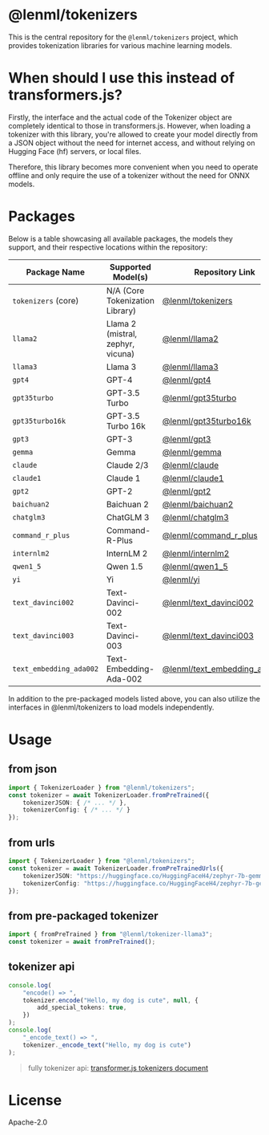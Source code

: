 # @lenml/tokenizers

This is the central repository for the `@lenml/tokenizers` project, which provides tokenization libraries for various machine learning models.


# When should I use this instead of transformers.js?
Firstly, the interface and the actual code of the Tokenizer object are completely identical to those in transformers.js. However, when loading a tokenizer with this library, you're allowed to create your model directly from a JSON object without the need for internet access, and without relying on Hugging Face (hf) servers, or local files.

Therefore, this library becomes more convenient when you need to operate offline and only require the use of a tokenizer without the need for ONNX models.

# Packages

Below is a table showcasing all available packages, the models they support, and their respective locations within the repository:

| Package Name            | Supported Model(s)                  | Repository Link                         |
|-------------------------|-------------------------------------|-----------------------------------------|
| `tokenizers` (core)     | N/A (Core Tokenization Library)     | [@lenml/tokenizers](./packages/tokenizers) |
| `llama2`                | Llama 2 (mistral, zephyr, vicuna)| [@lenml/llama2](./packages/llama2)       |
| `llama3`                | Llama 3                             | [@lenml/llama3](./packages/llama3)       |
| `gpt4`                  | GPT-4                               | [@lenml/gpt4](./packages/gpt4)           |
| `gpt35turbo`            | GPT-3.5 Turbo                       | [@lenml/gpt35turbo](./packages/gpt35turbo) |
| `gpt35turbo16k`         | GPT-3.5 Turbo 16k                   | [@lenml/gpt35turbo16k](./packages/gpt35turbo16k) |
| `gpt3`                  | GPT-3                               | [@lenml/gpt3](./packages/gpt3)           |
| `gemma`                 | Gemma                               | [@lenml/gemma](./packages/gemma)         |
| `claude`                | Claude 2/3                          | [@lenml/claude](./packages/claude)       |
| `claude1`               | Claude 1                            | [@lenml/claude1](./packages/claude1)     |
| `gpt2`                  | GPT-2                               | [@lenml/gpt2](./packages/gpt2)           |
| `baichuan2`             | Baichuan 2                          | [@lenml/baichuan2](./packages/baichuan2) |
| `chatglm3`              | ChatGLM 3                           | [@lenml/chatglm3](./packages/chatglm3)   |
| `command_r_plus`        | Command-R-Plus                      | [@lenml/command_r_plus](./packages/command_r_plus) |
| `internlm2`             | InternLM 2                          | [@lenml/internlm2](./packages/internlm2) |
| `qwen1_5`               | Qwen 1.5                            | [@lenml/qwen1_5](./packages/qwen1_5)     |
| `yi`                    | Yi                                  | [@lenml/yi](./packages/yi)               |
| `text_davinci002`       | Text-Davinci-002                    | [@lenml/text_davinci002](./packages/text_davinci002) |
| `text_davinci003`       | Text-Davinci-003                    | [@lenml/text_davinci003](./packages/text_davinci003) |
| `text_embedding_ada002` | Text-Embedding-Ada-002              | [@lenml/text_embedding_ada002](./packages/text_embedding_ada002) |

In addition to the pre-packaged models listed above, you can also utilize the interfaces in @lenml/tokenizers to load models independently.

# Usage

## from json
```ts
import { TokenizerLoader } from "@lenml/tokenizers";
const tokenizer = await TokenizerLoader.fromPreTrained({
    tokenizerJSON: { /* ... */ },
    tokenizerConfig: { /* ... */ }
});
```

## from urls
```ts
import { TokenizerLoader } from "@lenml/tokenizers";
const tokenizer = await TokenizerLoader.fromPreTrainedUrls({
    tokenizerJSON: "https://huggingface.co/HuggingFaceH4/zephyr-7b-gemma-v0.1/resolve/main/tokenizer.json?download=true",
    tokenizerConfig: "https://huggingface.co/HuggingFaceH4/zephyr-7b-gemma-v0.1/resolve/main/tokenizer_config.json?download=true"
});
```

## from pre-packaged tokenizer
```ts
import { fromPreTrained } from "@lenml/tokenizer-llama3";
const tokenizer = await fromPreTrained();
```

## tokenizer api
```ts
console.log(
    "encode() => ",
    tokenizer.encode("Hello, my dog is cute", null, {
        add_special_tokens: true,
    })
);
console.log(
    "_encode_text() => ",
    tokenizer._encode_text("Hello, my dog is cute")
);
```

> fully tokenizer api: [transformer.js tokenizers document](https://huggingface.co/docs/transformers.js/api/tokenizers)

# License

Apache-2.0